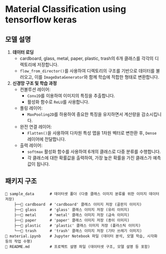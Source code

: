 # Material Classification using tensorflow keras

## 모델 설명

1. **데이터 로딩**
   - cardboard, glass, metal, paper, plastic, trash의 6개 클래스를 각각의 디렉토리에 저장합니다.
   - `flow_from_director()`를 사용하여 디렉토리의 구조를 기반으로 데이터를 불러오고, 이를 `ImageDataGenerator`와 함께 학습에 적합한 형태로 변환합니다.
2. **신경망 구조 및 학습 과정**
   - 컨볼루션 레이어:
     - `Conv2D`를 이용하여 이미지의 특징을 추출합니다.
     - 활성화 함수로 `ReLU`를 사용합니다.
   - 풀링 레이어:
     - `MaxPooling2D`를 하용하여 중요한 특징을 유지하면서 계산량을 감소시킵니다.
   - 완전 연결 레이어:
     - `Flatten()`을 사용하여 다차원 특성 맵을 1차원 벡터로 변한환 후, `Dense` 레이어에 전달합니다.
   - 출력 레이어:
     - `softmax` 활성화 함수를 사용하여 6개의 클래스로 다중 분류를 수행합니다.
     - 각 클래스에 대한 확률값을 출력하여, 가장 높은 확률을 가진 클래스가 예측값이 됩니다.

## 패키지 구조

```
📂 sample_data       # 데이터셋 폴더 (다중 클래스 이미지 분류를 위한 이미지 데이터 저장)
    ├──📂 cardboard  # 'cardboard' 클래스 이미지 저장 (골판지 이미지)
    ├──📂 glass      # 'glass' 클래스 이미지 저장 (유리 이미지)
    ├──📂 metal      # 'metal' 클래스 이미지 저장 (금속 이미지)
    ├──📂 paper      # 'paper' 클래스 이미지 저장 (종이 이미지)
    ├──📂 plastic    # 'plastic' 클래스 이미지 저장 (플라스틱 이미지)
    └──📂 trash      # 'trash' 클래스 이미지 저장 (기타 쓰레기 이미지)
📄 material.ipynb    # Jupyter Notebook 파일 (데이터 분석, 모델 학습, 시각화 등의 작업 수행)
📄 README.md         # 프로젝트 설명 파일 (데이터셋 구조, 모델 설명 등 포함)
```
